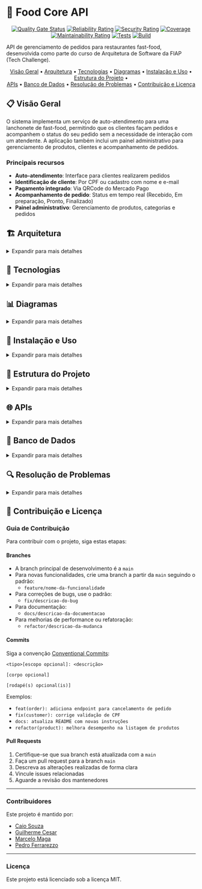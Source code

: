 # 🍔 Food Core API

<div align="center">

[![Quality Gate Status](https://sonarcloud.io/api/project_badges/measure?project=soat-fiap_food-core-api&metric=alert_status)](https://sonarcloud.io/summary/new_code?id=soat-fiap_food-core-api)
[![Reliability Rating](https://sonarcloud.io/api/project_badges/measure?project=soat-fiap_food-core-api&metric=reliability_rating)](https://sonarcloud.io/summary/new_code?id=soat-fiap_food-core-api)
[![Security Rating](https://sonarcloud.io/api/project_badges/measure?project=soat-fiap_food-core-api&metric=security_rating)](https://sonarcloud.io/summary/new_code?id=soat-fiap_food-core-api)
[![Coverage](https://sonarcloud.io/api/project_badges/measure?project=soat-fiap_food-core-api&metric=coverage)](https://sonarcloud.io/summary/new_code?id=soat-fiap_food-core-api)
[![Maintainability Rating](https://sonarcloud.io/api/project_badges/measure?project=soat-fiap_food-core-api&metric=sqale_rating)](https://sonarcloud.io/summary/new_code?id=soat-fiap_food-core-api)
[![Tests](https://github.com/soat-fiap/food-core-api/actions/workflows/tests.yml/badge.svg)](https://github.com/soat-fiap/food-core-api/actions/workflows/tests.yml)
[![Build](https://github.com/soat-fiap/food-core-api/actions/workflows/build.yml/badge.svg)](https://github.com/soat-fiap/food-core-api/actions/workflows/build.yml)

</div>

API de gerenciamento de pedidos para restaurantes fast-food, desenvolvida como parte do curso de Arquitetura de Software da FIAP (Tech Challenge).

<div align="center">
  <a href="#visao-geral">Visão Geral</a> •
  <a href="#arquitetura">Arquitetura</a> •
  <a href="#tecnologias">Tecnologias</a> •
  <a href="#diagramas">Diagramas</a> •
  <a href="#instalacao-e-uso">Instalação e Uso</a> •
  <a href="#estrutura-do-projeto">Estrutura do Projeto</a> • <br/>
  <a href="#apis">APIs</a> •
  <a href="#banco-de-dados">Banco de Dados</a> •
  <a href="#resolucao-de-problemas">Resolução de Problemas</a> •
  <a href="#contribuicao-e-licenca">Contribuição e Licença</a>
</div>

<h2 id="visao-geral">📋 Visão Geral</h2>

O sistema implementa um serviço de auto-atendimento para uma lanchonete de fast-food, permitindo que os clientes façam pedidos e acompanhem o status do seu pedido sem a necessidade de interação com um atendente. A aplicação também inclui um painel administrativo para gerenciamento de produtos, clientes e acompanhamento de pedidos.

### Principais recursos

- **Auto-atendimento**: Interface para clientes realizarem pedidos
- **Identificação de cliente**: Por CPF ou cadastro com nome e e-mail
- **Pagamento integrado**: Via QRCode do Mercado Pago
- **Acompanhamento de pedido**: Status em tempo real (Recebido, Em preparação, Pronto, Finalizado)
- **Painel administrativo**: Gerenciamento de produtos, categorias e pedidos

<h2 id="arquitetura">🏗️ Arquitetura</h2>

<details>
<summary>Expandir para mais detalhes</summary>

O projeto segue uma arquitetura modular baseada em **Domain-Driven Design (DDD)** com **Spring Modulith** e **Arquitetura Hexagonal**, facilitando a manutenção e promovendo desacoplamento.

### Arquitetura Hexagonal (Ports & Adapters)

```mermaid
graph TD
    subgraph "Arquitetura Hexagonal"
        DOMAIN[Domínio]
        
        subgraph "Portas de Entrada"
            API_Port["API (Porta)"]
            Webhook_Port["Webhook (Porta)"]
            Event_Port["Eventos (Porta)"]
        end
        
        subgraph "Portas de Saída"
            DB_Port["Banco de Dados (Porta)"]
            MercadoPago_Port["Mercado Pago (Porta)"]
            EventBus_Port["Eventos (Porta)"]
        end
        
        DOMAIN --- API_Port
        DOMAIN --- Webhook_Port
        DOMAIN --- Event_Port
        DOMAIN --- DB_Port
        DOMAIN --- MercadoPago_Port
        DOMAIN --- EventBus_Port
        
        API_Port --- API_Adapter["/api REST Controller"]
        Webhook_Port --- Webhook_Adapter["Webhook Controller"]
        Event_Port --- Event_Adapter["Event Listener"]
        
        DB_Port --- DB_Adapter["JPA Repository"]
        MercadoPago_Port --- MercadoPago_Adapter["MercadoPago Client"]
        EventBus_Port --- EventBus_Adapter["ApplicationEventPublisher"]
    end
```

### Monolito Modular (Spring Modulith)

A aplicação é estruturada como um monolito modular usando Spring Modulith, com contextos limitados (bounded contexts) bem definidos para cada domínio de negócio:

```mermaid
graph TD
    subgraph "Monolito Modular"
        ORDER[Módulo Pedido]
        CUSTOMER[Módulo Cliente]
        PRODUCT[Módulo Produto]
        PAYMENT[Módulo Pagamento]
        SHARED[Componentes Compartilhados]
        
        ORDER --> CUSTOMER
        ORDER --> PRODUCT
        ORDER --> PAYMENT
        PAYMENT --> ORDER
        
        SHARED --> ORDER
        SHARED --> CUSTOMER
        SHARED --> PRODUCT
        SHARED --> PAYMENT
    end
```

Cada módulo:

- É autocontido, com seus próprios adaptadores, portas e domínio
- Comunica-se com outros módulos através de eventos de domínio
- Pode ser extraído como um serviço independente no futuro

### Eventos de Domínio

O sistema utiliza eventos de domínio assíncronos entre módulos, permitindo:

- Comunicação desacoplada
- Notificações entre contextos limitados
- Fácil migração para uma arquitetura distribuída no futuro

</details>

<h2 id="tecnologias">🔧 Tecnologias</h2>

<details>
<summary>Expandir para mais detalhes</summary>

### Backend

- **Java 21**: Linguagem principal
- **Spring Boot 3.4**: Framework base
- **Spring Modulith**: Para organização modular da aplicação
- **Spring Data JPA**: Persistência e acesso a dados
- **Spring Security**: Segurança e autenticação
- **MapStruct**: Mapeamento entre DTOs e entidades
- **Lombok**: Redução de código boilerplate

### Banco de Dados & Cache

- **PostgreSQL**: Banco de dados relacional principal
- **Redis**: Cache distribuído
- **Liquibase**: Migrações de banco de dados

### Infraestrutura & Observabilidade

- **Docker**: Containerização
- **Gradle**: Gerenciamento de dependências e builds
- **SonarQube/SonarCloud**: Análise estática de código
- **GitHub Actions**: CI/CD
- **Swagger/OpenAPI**: Documentação de API

### Integração

- **Mercado Pago API**: Processamento de pagamentos

</details>

<h2 id="diagramas">📊 Diagramas</h2>

<details>
<summary>Expandir para mais detalhes</summary>

### Modelo de Domínio

```mermaid
classDiagram
    class Order {
        -Long id
        -String orderNumber
        -OrderStatus status
        -Customer customer
        -BigDecimal totalAmount
        -List~OrderItem~ items
        -LocalDateTime createdAt
        -LocalDateTime updatedAt
        +addItem(OrderItem)
        +removeItem(OrderItem)
        +calculateTotalAmount()
        +updateStatus(OrderStatus)
    }
    
    class OrderItem {
        -Long id
        -Product product
        -Integer quantity
        -BigDecimal unitPrice
        -BigDecimal subtotal
        -String observations
        +calculateSubtotal()
    }
    
    class Product {
        -Long id
        -String name
        -String description
        -Category category
        -BigDecimal price
        -String imageUrl
        -boolean active
    }
    
    class Category {
        <<enumeration>>
        BURGER
        SIDE
        BEVERAGE
        DESSERT
    }
    
    class Customer {
        -Long id
        -String name
        -String document
        -String email
        -String phone
        -LocalDateTime createdAt
        -LocalDateTime updatedAt
        -boolean active
    }
    
    class OrderStatus {
        <<enumeration>>
        PENDING
        PREPARING
        READY
        COMPLETED
        CANCELLED
    }
    
    Order "1" *-- "many" OrderItem
    Order "many" -- "1" Customer
    OrderItem "many" -- "1" Product
    Product -- Category
    Order -- OrderStatus
```

### DER (Diagrama Entidade-Relacionamento)

```mermaid
erDiagram
    CUSTOMERS ||--o{ ORDERS : places
    PRODUCTS ||--o{ ORDER_ITEMS : included_in
    ORDERS ||--o{ ORDER_ITEMS : contains
    ORDERS ||--o| PAYMENTS : has
    
    CUSTOMERS {
        id BIGINT PK
        name VARCHAR(100)
        email VARCHAR(100)
        document VARCHAR(20)
        phone VARCHAR(20)
        created_at TIMESTAMP
        updated_at TIMESTAMP
        active BOOLEAN
    }
    
    PRODUCTS {
        id BIGINT PK
        name VARCHAR(100)
        description TEXT
        category VARCHAR(20)
        price DECIMAL(10_2)
        image_url VARCHAR(255)
        created_at TIMESTAMP
        updated_at TIMESTAMP
        active BOOLEAN
    }
    
    ORDERS {
        id BIGINT PK
        order_number VARCHAR(20)
        customer_id BIGINT FK
        status VARCHAR(20)
        total DECIMAL(10_2)
        created_at TIMESTAMP
        updated_at TIMESTAMP
    }
    
    ORDER_ITEMS {
        id BIGINT PK
        order_id BIGINT FK
        product_id BIGINT FK
        product_name VARCHAR(100)
        quantity INTEGER
        unit_price DECIMAL(10_2)
        total DECIMAL(10_2)
        observations TEXT
    }
    
    PAYMENTS {
        id BIGINT PK
        order_id BIGINT FK
        external_id VARCHAR(100)
        amount DECIMAL(10_2)
        status VARCHAR(20)
        payment_method VARCHAR(50)
        qr_code_url VARCHAR(255)
        qr_code_data TEXT
        created_at TIMESTAMP
        processed_at TIMESTAMP
    }
```

### Fluxo de Realização do Pedido e Pagamento (Event Storming)

```mermaid
flowchart TD
    %% Eventos de Domínio
    E1[CustomerIdentified] --> E2[OrderCreated]
    E2 --> E3[ItemAdded]
    E3 --> E4[OrderConfirmed]
    E4 --> E5[PaymentRequested]
    E5 --> E6[QRCodeGenerated]
    E6 --> E7[PaymentReceived]
    E7 --> E8[OrderReceived]
    
    %% Comandos
    C1[IdentifyCustomer] --> E1
    C2[CreateOrder] --> E2
    C3[AddItem] --> E3
    C4[ConfirmOrder] --> E4
    C5[RequestPayment] --> E5
    C6[GenerateQRCode] --> E6
    C7[ConfirmPayment] --> E7
    C8[ReceiveOrder] --> E8
    
    %% Atores
    A1[Customer] --> C1
    A1 --> C2
    A1 --> C3
    A1 --> C4
    A1 --> C5
    A2[PaymentSystem] --> C7
    A3[Attendant] --> C8
```

### Fluxo de Preparação e Entrega do Pedido (Event Storming)

```mermaid
flowchart TD
    %% Eventos de Domínio
    E1[OrderReceived] --> E2[PreparationStarted]
    E2 --> E3[OrderReady]
    E3 --> E4[CustomerNotified]
    E4 --> E5[OrderDelivered]
    E5 --> E6[OrderFinished]
    
    %% Comandos
    C1[StartPreparation] --> E2
    C2[MarkAsReady] --> E3
    C3[NotifyCustomer] --> E4
    C4[DeliverOrder] --> E5
    C5[FinishOrder] --> E6
    
    %% Atores
    A1[Cook] --> C1
    A1 --> C2
    A2[System] --> C3
    A3[Attendant] --> C4
    A3 --> C5
```

</details>

<h2 id="instalacao-e-uso">🚀 Instalação e Uso</h2>

<details>
<summary>Expandir para mais detalhes</summary>

### Requisitos

- Docker e Docker Compose
- JDK 21+
- Gradle 8.0+

### Script Centralizador `food`

O projeto utiliza um script centralizador `food` para gerenciar todas as operações:

```bash
./food [comando] [opções]
```

#### Comandos Principais

| Comando | Descrição |
|---------|-----------|
| `start:all` | Inicia toda a infraestrutura e a aplicação |
| `start:infra` | Inicia apenas a infraestrutura (banco, redis, cdn) |
| `start:app` | Inicia apenas a aplicação |
| `stop:all` | Para todos os serviços |
| `stop:infra` | Para apenas a infraestrutura |
| `stop:app` | Para apenas a aplicação |
| `restart:all` | Reinicia todos os serviços |
| `restart:app` | Reinicia apenas a aplicação |
| `db:up` | Aplica migrações do banco de dados |
| `db:reset` | Reseta o banco de dados |
| `logs` | Exibe logs dos containers |
| `logs:app` | Exibe logs apenas da aplicação |
| `logs:db` | Exibe logs apenas do banco de dados |
| `status` | Exibe status dos containers |
| `clean` | Remove containers, imagens e volumes não utilizados |
| `help` | Exibe a mensagem de ajuda |

#### Opções

- `--build`, `-b`: Reconstrói as imagens antes de iniciar
- `--force`, `-f`: Força a execução sem confirmação

### Iniciando o Ambiente do Zero

```bash
# Clone o repositório
git clone https://github.com/soat-fiap/food-core-api.git
cd food-core-api

# Tornar o script principal executável
chmod +x food

# Iniciar infraestrutura (banco, redis, cdn, adminer)
./food start:infra

# Resetar e configurar o banco de dados
./food db:reset

# Iniciar a aplicação
./food start:app --build

# Ou iniciar tudo de uma vez
./food start:all --build
```

### Acessando a Aplicação

- **API**: <http://localhost:8083/api>
- **Swagger/OpenAPI**: <http://localhost:8083/swagger-ui.html>
- **Adminer (gerenciador de banco de dados)**: <http://localhost:8081>
  - Sistema: PostgreSQL
  - Servidor: db
  - Usuário: postgres
  - Senha: postgres
  - Banco: fastfood
- **CDN**: <http://localhost:8082>

### Ambientes e Dados de Seed

O projeto suporta diferentes ambientes com diferentes conjuntos de dados:

- **Produção (perfil: prod)**: Apenas dados essenciais
- **Desenvolvimento (perfil: dev/local)**: Dados essenciais + dados adicionais para testes

Para executar a aplicação em modo de desenvolvimento:

```bash
# Usando variável de ambiente SPRING_PROFILES_ACTIVE
SPRING_PROFILES_ACTIVE=dev ./gradlew bootRun

# Ou usando parâmetro na linha de comando
./gradlew bootRun --args='--spring.profiles.active=local'
```

</details>

<h2 id="estrutura-do-projeto">📁 Estrutura do Projeto</h2>

<details>
<summary>Expandir para mais detalhes</summary>

O projeto segue uma estrutura modular organizada por domínios:

```
food-core-api/
│
├── src/
│   ├── main/
│   │   ├── java/com/soat/fiap/food/core/api/
│   │   │   ├── FoodCoreApiApplication.java     # Aplicação principal
│   │   │   │
│   │   │   ├── order/                          # Módulo Pedido
│   │   │   │   ├── application/                # Portas e serviços de aplicação
│   │   │   │   ├── domain/                     # Modelos de domínio e regras de negócio
│   │   │   │   ├── mapper/                     # Mappers entre domínio e DTOs
│   │   │   │   └── infrastructure/             # Implementações de adaptadores
│   │   │   │
│   │   │   ├── customer/                       # Módulo Cliente
│   │   │   ├── product/                        # Módulo Produto 
│   │   │   ├── payment/                        # Módulo Pagamento
│   │   │   └── shared/                         # Componentes compartilhados
│   │   │
│   │   └── resources/
│   │       ├── application.yml                 # Configurações gerais
│   │       ├── application-dev.yml             # Configurações de desenvolvimento
│   │       ├── application-prod.yml            # Configurações de produção
│   │       └── db/changelog/                   # Migrações Liquibase
│   │
│   └── test/                                   # Testes
│
├── docker/                                     # Arquivos Docker
│   ├── Dockerfile
│   ├── docker-compose.yml
│   └── services/                               # Serviços adicionais
│
├── scripts/                                    # Scripts de gerenciamento
│
├── docs/                                       # Documentação
│
├── food                                        # Script centralizador
└── README.md                                   # Este arquivo
```

### Organização Modular (DDD / Arquitetura Hexagonal)

Cada módulo segue a mesma estrutura, implementando a arquitetura hexagonal:

```
módulo/
├── application/                          # Camada de aplicação
│   ├── ports/                            # Portas
│   │   ├── in/                           # Portas de entrada
│   │   │   └── ModuloUseCase.java
│   │   └── out/                          # Portas de saída
│   │       └── ModuloRepository.java
│   └── services/                         # Serviços de aplicação
│       └── ModuloService.java
├── domain/                               # Domínio
│   ├── model/                            # Entidades e objetos de valor
│   │   ├── Entidade.java
│   │   └── ObjetoValor.java
│   ├── events/                           # Eventos de domínio
│   │   └── EntidadeCreatedEvent.java
│   └── exception/                        # Exceções de domínio
├── mapper/                               # Mappers entre domínio e DTOs
│   └── ModuloDtoMapper.java
└── infrastructure/                       # Infraestrutura
    ├── adapters/                         # Adaptadores
    │   ├── in/                           # Adaptadores de entrada
    │   │   ├── controller/               # Controllers REST
    │   │   │   └── ModuloController.java
    │   │   └── dto/                      # DTOs para comunicação externa
    │   │       ├── request/              # DTOs de requisição
    │   │       └── response/             # DTOs de resposta
    │   └── out/                          # Adaptadores de saída
    │       ├── persistence/              # Persistência de dados
    │       │   ├── entity/               # Entidades JPA
    │       │   ├── mapper/               # Mappers entre entidades e domínio
    │       │   └── repository/           # Repositórios Spring Data
    │       └── integration/              # Integrações com serviços externos
    └── config/                           # Configurações específicas do módulo
```

</details>

<h2 id="apis">🌐 APIs</h2>

<details>
<summary>Expandir para mais detalhes</summary>

O sistema expõe duas interfaces principais de API:

1. **API de Auto-Atendimento**: Para clientes se identificarem, visualizarem produtos e fazerem pedidos
2. **API de Gestão**: Para administradores gerenciarem produtos, categorias e pedidos

### Endpoints Principais

#### Clientes

```
POST /api/customers                     # Cadastrar cliente
GET /api/customers/{document}           # Obter cliente por documento
GET /api/customers                      # Listar clientes
```

#### Produtos

```
GET /api/products                       # Listar produtos
GET /api/products?category={category}   # Listar produtos por categoria
GET /api/products/{id}                  # Obter produto por ID
```

#### Pedidos

```
POST /api/orders                        # Criar pedido
GET /api/orders                         # Listar pedidos
GET /api/orders?status={status}         # Listar pedidos por status
GET /api/orders/{id}                    # Obter pedido por ID
PATCH /api/orders/{id}/status           # Atualizar status do pedido
POST /api/orders/{id}/items             # Adicionar item ao pedido
```

#### Pagamentos

```
POST /api/orders/{orderId}/payments     # Processar pagamento
GET /api/orders/{orderId}/payments      # Obter informações de pagamento
```

Para documentação completa e interativa, consulte o Swagger/OpenAPI disponível em:
<http://localhost:8083/swagger-ui.html>

</details>

<h2 id="banco-de-dados">💾 Banco de Dados</h2>

<details>
<summary>Expandir para mais detalhes</summary>

### Modelo Relacional

O sistema utiliza PostgreSQL como banco de dados principal, com o seguinte esquema:

```mermaid
erDiagram
    CUSTOMERS ||--o{ ORDERS : places
    PRODUCTS ||--o{ ORDER_ITEMS : included_in
    ORDERS ||--o{ ORDER_ITEMS : contains
    ORDERS ||--o| PAYMENTS : has
    
    CUSTOMERS {
        id BIGINT PK
        name VARCHAR(100)
        email VARCHAR(100)
        document VARCHAR(20)
        phone VARCHAR(20)
        created_at TIMESTAMP
        updated_at TIMESTAMP
        active BOOLEAN
    }
    
    PRODUCTS {
        id BIGINT PK
        name VARCHAR(100)
        description TEXT
        category VARCHAR(20)
        price DECIMAL(10_2)
        image_url VARCHAR(255)
        created_at TIMESTAMP
        updated_at TIMESTAMP
        active BOOLEAN
    }
    
    ORDERS {
        id BIGINT PK
        order_number VARCHAR(20)
        customer_id BIGINT FK
        status VARCHAR(20)
        total DECIMAL(10_2)
        created_at TIMESTAMP
        updated_at TIMESTAMP
    }
    
    ORDER_ITEMS {
        id BIGINT PK
        order_id BIGINT FK
        product_id BIGINT FK
        product_name VARCHAR(100)
        quantity INTEGER
        unit_price DECIMAL(10_2)
        total DECIMAL(10_2)
        observations TEXT
    }
    
    PAYMENTS {
        id BIGINT PK
        order_id BIGINT FK
        external_id VARCHAR(100)
        amount DECIMAL(10_2)
        status VARCHAR(20)
        payment_method VARCHAR(50)
        qr_code_url VARCHAR(255)
        qr_code_data TEXT
        created_at TIMESTAMP
        processed_at TIMESTAMP
    }
```

### Gerenciamento de Migrações

O projeto utiliza Liquibase para gerenciar migrações de banco de dados, organizadas por módulo:

```
src/main/resources/db/changelog/
├── db.changelog-master.yaml          # Arquivo principal
├── modules/                          # Migrations separadas por módulo
│   ├── order/
│   │   ├── 01-order-tables.sql
│   │   ├── 02-order-indexes.sql
│   │   └── 03-order-seed.sql
│   ├── customer/
│   ├── product/
│   └── payment/
└── shared/
    └── 00-init-schema.sql
```

As migrações são aplicadas automaticamente durante a inicialização da aplicação, mas também podem ser executadas manualmente:

```bash
./food db:up     # Aplicar migrações
./food db:reset  # Resetar e recriar o banco de dados
```

### Acesso ao Banco de Dados

Para acessar o banco de dados durante o desenvolvimento, utilize o Adminer disponível em:
<http://localhost:8081>

Credenciais:

- Sistema: PostgreSQL
- Servidor: db
- Usuário: postgres
- Senha: postgres
- Banco: fastfood

</details>

<h2 id="resolucao-de-problemas">🔍 Resolução de Problemas</h2>

<details>
<summary>Expandir para mais detalhes</summary>

### Problemas com o Banco de Dados

Se você encontrar erros ao tentar resetar o banco de dados, como:

```
ERROR: database "fastfood" is being accessed by other users
DETAIL: There are X other sessions using the database.
```

Tente estes passos:

```bash
# 1. Parar todos os serviços
./food stop:all

# 2. Limpar recursos Docker não utilizados
./food clean --force

# 3. Iniciar apenas a infraestrutura
./food start:infra

# 4. Tentar o reset novamente
./food db:reset --force
```

### Erros do Liquibase

Se você encontrar erros de validação do Liquibase como:

```
Validation Failed:
     changesets check sum
     changesets had duplicate identifiers
```

Existem duas abordagens:

1. **Limpar completamente o banco de dados:**

```bash
# Parar todos os serviços
./food stop:all

# Limpar recursos
./food clean --force

# Iniciar tudo novamente
./food start:all --build
```

2. **Atualizar a tabela DATABASECHANGELOG (para desenvolvedores):**

```sql
-- Conecte-se ao banco via Adminer e execute:
DELETE FROM DATABASECHANGELOG 
WHERE filename = 'db/changelog/modules/product/03-product-seed.sql';

-- Aplique as migrações novamente
./food db:up
```

### Problemas com o Docker

Se o Docker travar ou apresentar problemas:

```bash
# Reinicie o Docker Desktop
# Em seguida, reinicie a infraestrutura
./food restart:all --build
```

### Porta em Uso

Se alguma porta estiver em uso (como 8080, 8081, 8082, 8083, 5432, 6379):

1. Identifique o processo usando a porta:

   ```bash
   lsof -i :<número-da-porta>
   ```

2. Encerre o processo ou altere a porta no arquivo `docker/docker-compose.yml`

</details>

<h2 id="contribuicao-e-licenca">🙏 Contribuição e Licença</h2>

### Guia de Contribuição

Para contribuir com o projeto, siga estas etapas:

#### Branches

- A branch principal de desenvolvimento é a `main`
- Para novas funcionalidades, crie uma branch a partir da `main` seguindo o padrão:
  - `feature/nome-da-funcionalidade`
- Para correções de bugs, use o padrão:
  - `fix/descricao-do-bug`
- Para documentação:
  - `docs/descricao-da-documentacao`
- Para melhorias de performance ou refatoração:
  - `refactor/descricao-da-mudanca`

#### Commits

Siga a convenção [Conventional Commits](https://www.conventionalcommits.org/):

```
<tipo>[escopo opcional]: <descrição>

[corpo opcional]

[rodapé(s) opcional(is)]
```

Exemplos:

- `feat(order): adiciona endpoint para cancelamento de pedido`
- `fix(customer): corrige validação de CPF`
- `docs: atualiza README com novas instruções`
- `refactor(product): melhora desempenho na listagem de produtos`

#### Pull Requests

1. Certifique-se que sua branch está atualizada com a `main`
2. Faça um pull request para a branch `main`
3. Descreva as alterações realizadas de forma clara
4. Vincule issues relacionadas
5. Aguarde a revisão dos mantenedores

---

### Contribuidores

Este projeto é mantido por:

- [Caio Souza](https://github.com/caiuzu)
- [Guilherme Cesar](https://github.com/QuatroQuatros)
- [Marcelo Maga](https://github.com/marcelo-maga)
- [Pedro Ferrarezzo](https://github.com/pedroferrarezzo)

---

### Licença

Este projeto está licenciado sob a licença MIT.

